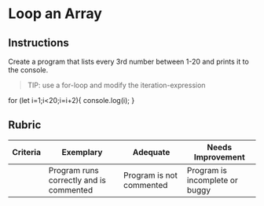 # Loop an Array

## Instructions

Create a program that lists every 3rd number between 1-20 and prints it to the console.

> TIP: use a for-loop and modify the iteration-expression

for (let i=1;i<20;i=i+2){
  console.log(i);
}



## Rubric

| Criteria | Exemplary                               | Adequate                 | Needs Improvement              |
| -------- | --------------------------------------- | ------------------------ | ------------------------------ |
|          | Program runs correctly and is commented | Program is not commented | Program is incomplete or buggy |
